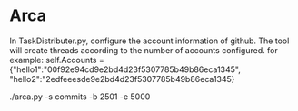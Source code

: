 # Arca

In TaskDistributer.py, configure the account information of github.
The tool will create threads according to the number of accounts configured.
for example:
self.Accounts = {"hello1":"00f92e94cd9e2bd4d23f5307785b49b86eca1345",
                 "hello2":"2edfeeesde9e2bd4d23f5307785b49b86eca1345}
		 
./arca.py -s commits -b 2501 -e 5000